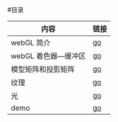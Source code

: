 
#目录

| 内容 | 链接 |
|---|---|
|webGL 简介 | [go](./intro.mk)|
|webGL 着色器—缓冲区|[go](./着色器_和缓冲区.md)|
|模型矩阵和投影矩阵|[go](./模型矩阵和投影矩阵.md)|
|纹理| [go](./textures.md)|
|光|[go](./lighting.md)|
|demo|[go](./3d.md)|

